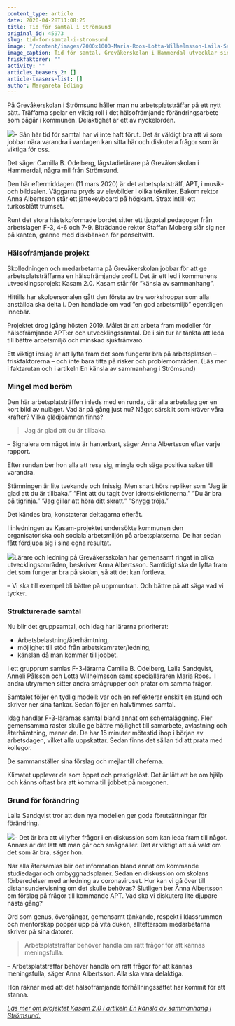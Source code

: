 ```yaml
---
content_type: article
date: 2020-04-28T11:08:25
title: Tid för samtal i Strömsund
original_id: 45973
slug: tid-for-samtal-i-stromsund
image: "/content/images/2000x1000-Maria-Roos-Lotta-Wilhelmsson-Laila-Sandqvist-Camilla-Odelberg-Anneli-Palsson-apt1-foto.jpg"
image_caption: Tid för samtal. Grevåkerskolan i Hammerdal utvecklar sina arbetsplatsträffar som en del av projektet Kasam 2.0. Från vänster lärarna Maria Roos, Lotta Wilhelmsson, Laila Sandqvist, Camilla Odelberg, Anneli Pålsson.
friskfaktorer: ""
activity: ""
articles_teasers_2: []
article-teasers-list: []
author: Margareta Edling
---
```


På Grevåkerskolan i Strömsund håller man nu arbetsplatsträffar på ett nytt sätt. Träffarna spelar en viktig roll i det hälsofrämjande förändringsarbete som pågår i kommunen. Delaktighet är ett av nyckelorden.

[![](https://www.suntarbetsliv.se/wp-content/uploads/2020/04/200x220-camilla-odelberg-foto-anneli-asen-carlsson.jpg)](https://www.suntarbetsliv.se/wp-content/uploads/2020/04/200x220-camilla-odelberg-foto-anneli-asen-carlsson.jpg)– Sån här tid för samtal har vi inte haft förut. Det är väldigt bra att vi som jobbar nära varandra i vardagen kan sitta här och diskutera frågor som är viktiga för oss.

Det säger Camilla B. Odelberg, lågstadielärare på Grevåkerskolan i Hammerdal, några mil från Strömsund.

Den här eftermiddagen (11 mars 2020) är det arbetsplatsträff, APT, i musik- och bildsalen. Väggarna pryds av elevbilder i olika tekniker. Bakom rektor Anna Albertsson står ett jättekeyboard på högkant. Strax intill: ett turkosblått trumset.

Runt det stora hästskoformade bordet sitter ett tjugotal pedagoger från arbetslagen F-3, 4-6 och 7-9. Biträdande rektor Staffan Moberg slår sig ner på kanten, granne med diskbänken för penseltvätt.

### Hälsofrämjande projekt

Skolledningen och medarbetarna på Grevåkerskolan jobbar för att ge arbetsplatsträffarna en hälsofrämjande profil. Det är ett led i kommunens utvecklingsprojekt Kasam 2.0. Kasam står för ”känsla av sammanhang”.

Hittills har skolpersonalen gått den första av tre workshoppar som alla anställda ska delta i. Den handlade om vad ”en god arbetsmiljö” egentligen innebär.

Projektet drog igång hösten 2019. Målet är att arbeta fram modeller för hälsofrämjande APT:er och utvecklingssamtal. De i sin tur är tänkta att leda till bättre arbetsmiljö och minskad sjukfrånvaro.

Ett viktigt inslag är att lyfta fram det som fungerar bra på arbetsplatsen ­– friskfaktorerna ­– och inte bara titta på risker och problemområden. (Läs mer i faktarutan och i artikeln En känsla av sammanhang i Strömsund)

### Mingel med beröm

Den här arbetsplatsträffen inleds med en runda, där alla arbetslag ger en kort bild av nuläget. Vad är på gång just nu? Något särskilt som kräver våra krafter? Vilka glädjeämnen finns?

> Jag är glad att du är tillbaka.

– Signalera om något inte är hanterbart, säger Anna Albertsson efter varje rapport.

Efter rundan ber hon alla att resa sig, mingla och säga positiva saker till varandra.

Stämningen är lite tvekande och fnissig. Men snart hörs repliker som ”Jag är glad att du är tillbaka.” ”Fint att du tagit över idrottslektionerna.” ”Du är bra på tigrinja.” ”Jag gillar att höra ditt skratt.” ”Snygg tröja.”

Det kändes bra, konstaterar deltagarna efteråt.

I inledningen av Kasam-projektet undersökte kommunen den organisatoriska och sociala arbetsmiljön på arbetsplatserna. De har sedan fått fördjupa sig i sina egna resultat.

[![](https://www.suntarbetsliv.se/wp-content/uploads/2020/04/200x220-anna-albertsson-foto-anneli-asen-carlsson.jpg)](https://www.suntarbetsliv.se/wp-content/uploads/2020/04/200x220-anna-albertsson-foto-anneli-asen-carlsson.jpg)Lärare och ledning på Grevåkersskolan har gemensamt ringat in olika utvecklingsområden, beskriver Anna Albertsson. Samtidigt ska de lyfta fram det som fungerar bra på skolan, så att det kan fortleva.

– Vi ska till exempel bli bättre på uppmuntran. Och bättre på att säga vad vi tycker.

### Strukturerade samtal

Nu blir det gruppsamtal, och idag har lärarna prioriterat:

- Arbetsbelastning/återhämtning,
- möjlighet till stöd från arbetskamrater/ledning,
- känslan då man kommer till jobbet.

I ett grupprum samlas F-3-lärarna Camilla B. Odelberg, Laila Sandqvist, Anneli Pålsson och Lotta Wilhelmsson samt specialläraren Maria Roos.  I andra utrymmen sitter andra smågrupper och pratar om samma frågor.

Samtalet följer en tydlig modell: var och en reflekterar enskilt en stund och skriver ner sina tankar. Sedan följer en halvtimmes samtal.

Idag handlar F-3-lärarnas samtal bland annat om schemaläggning. Fler gemensamma raster skulle ge bättre möjlighet till samarbete, avlastning och återhämtning, menar de. De har 15 minuter mötestid ihop i början av arbetsdagen, vilket alla uppskattar. Sedan finns det sällan tid att prata med kollegor.

De sammanställer sina förslag och mejlar till cheferna.

Klimatet upplever de som öppet och prestigelöst. Det är lätt att be om hjälp och känns oftast bra att komma till jobbet på morgonen.

### Grund för förändring

Laila Sandqvist tror att den nya modellen ger goda förutsättningar för förändring.

[![](https://www.suntarbetsliv.se/wp-content/uploads/2020/04/200x220-laila-sandqvist-foto-anneli-asen-carlsson.jpg)](https://www.suntarbetsliv.se/wp-content/uploads/2020/04/200x220-laila-sandqvist-foto-anneli-asen-carlsson.jpg)– Det är bra att vi lyfter frågor i en diskussion som kan leda fram till något. Annars är det lätt att man går och smågnäller. Det är viktigt att slå vakt om det som är bra, säger hon.

När alla återsamlas blir det information bland annat om kommande studiedagar och ombyggnadsplaner. Sedan en diskussion om skolans förberedelser med anledning av coronaviruset. Hur kan vi gå över till distansundervisning om det skulle behövas? Slutligen ber Anna Albertsson om förslag på frågor till kommande APT. Vad ska vi diskutera lite djupare nästa gång?

Ord som genus, övergångar, gemensamt tänkande, respekt i klassrummen och mentorskap poppar upp på vita duken, allteftersom medarbetarna skriver på sina datorer.

> Arbetsplatsträffar behöver handla om rätt frågor för att kännas meningsfulla.

– Arbetsplatsträffar behöver handla om rätt frågor för att kännas meningsfulla, säger Anna Albertsson. Alla ska vara delaktiga.

Hon räknar med att det hälsofrämjande förhållningssättet har kommit för att stanna.

[_Läs mer om projektet Kasam 2.0 i artikeln En känsla av sammanhang i Strömsund._](https://www.suntarbetsliv.se/artiklar/sam/en-kansla-av-sammanhang-i-stromsund/)
